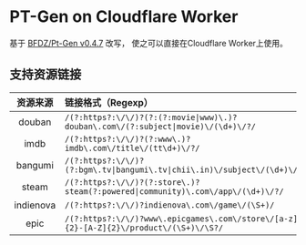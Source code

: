 # PT-Gen on Cloudflare Worker

基于 [BFDZ/Pt-Gen v0.4.7](https://github.com/BFDZ/PT-Gen/commit/950b85de16d9532e847a0756f165d1b29f09dd31) 改写，
使之可以直接在Cloudflare Worker上使用。

## 支持资源链接

| 资源来源 | 链接格式（Regexp） |
| :---: | :------|
| douban | `/(?:https?:\/\/)?(?:(?:movie\|www)\.)?douban\.com\/(?:subject\|movie)\/(\d+)\/?/` |
| imdb | `/(?:https?:\/\/)?(?:www\.)?imdb\.com\/title\/(tt\d+)\/?/` |
| bangumi | `/(?:https?:\/\/)?(?:bgm\.tv\|bangumi\.tv\|chii\.in)\/subject\/(\d+)\/?/` |
| steam | `/(?:https?:\/\/)?(?:store\.)?steam(?:powered\|community)\.com\/app\/(\d+)\/?/` |
| indienova | `/(?:https?:\/\/)?indienova\.com\/game\/(\S+)/` | 
| epic | `/(?:https?:\/\/)?www\.epicgames\.com\/store\/[a-z]{2}-[A-Z]{2}\/product\/(\S+)\/\S?/` |
